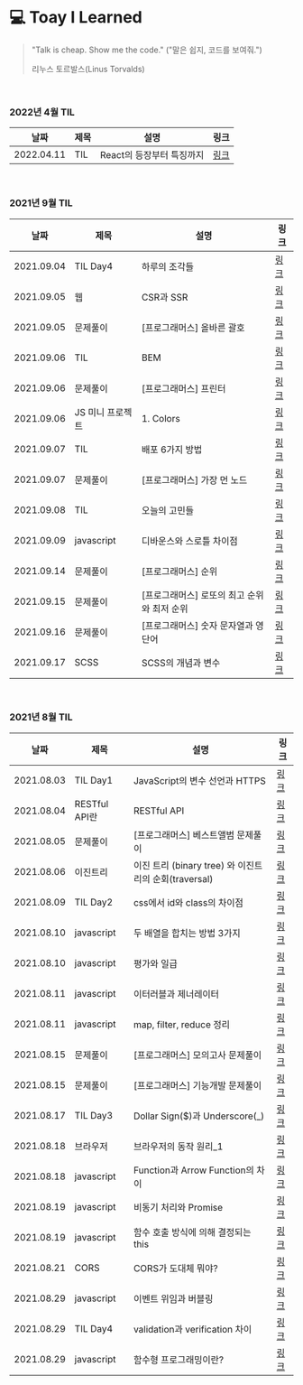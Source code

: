 # 💻 Toay I Learned

> "Talk is cheap. Show me the code."
> ("말은 쉽지, 코드를 보여줘.")
>
> 리누스 토르발스(Linus Torvalds)

<br/>

### 2022년 4월 TIL
| 날짜 | 제목 | 설명 | 링크 |
| ---------- | ------------- | ----------------------------------------------------- | ----------------------------------------------------------------------- |
| 2022.04.11 | TIL |  React의 등장부터 특징까지 | [링크](https://velog.io/@yes3427/React) |

<br/>

### 2021년 9월 TIL
| 날짜 | 제목 | 설명 | 링크 |
| ---------- | ------------- | ----------------------------------------------------- | ----------------------------------------------------------------------- |
| 2021.09.04 | TIL Day4 | 하루의 조각들 | [링크](https://velog.io/@yes3427/TIL-DAY3-Daily-Plan) |
| 2021.09.05 | 웹 | CSR과 SSR | [링크](https://velog.io/@yes3427/web-CSR-SSR) |
| 2021.09.05 | 문제풀이 | [프로그래머스] 올바른 괄호 | [링크](https://velog.io/@yes3427/programmers-correct-bracket) |
| 2021.09.06 | TIL | BEM | [링크](https://velog.io/@yes3427/TIL-BEM) |
| 2021.09.06 | 문제풀이 | [프로그래머스] 프린터 | [링크](https://velog.io/@yes3427/programmers-printer) |
| 2021.09.06 | JS 미니 프로젝트 | 1. Colors | [링크](https://velog.io/@yes3427/JS-mini-Project-Study-Colors) |
| 2021.09.07 | TIL | 배포 6가지 방법 | [링크](https://velog.io/@yes3427/TIL-deloy) |
| 2021.09.07 | 문제풀이 | [프로그래머스] 가장 먼 노드 | [링크](https://velog.io/@yes3427/programmers-The-Farthest-Node) |
| 2021.09.08 | TIL | 오늘의 고민들 | [링크](https://velog.io/@yes3427/TIL-09-08) |
| 2021.09.09 | javascript | 디바운스와 스로틀 차이점 | [링크](https://velog.io/@yes3427/Debounce-and-Throttle) |
| 2021.09.14 | 문제풀이 | [프로그래머스] 순위 | [링크](https://velog.io/@yes3427/programmers-ranking) |
| 2021.09.15 | 문제풀이 | [프로그래머스] 로또의 최고 순위와 최저 순위 | [링크](https://velog.io/@yes3427/programmers-lotto) |
| 2021.09.16 | 문제풀이 | [프로그래머스] 숫자 문자열과 영단어 | [링크](https://velog.io/@yes3427/programmers-number-and-english-word) |
| 2021.09.17 | SCSS | SCSS의 개념과 변수 | [링크](https://velog.io/@yes3427/SCSS-variable) |

<br/>

### 2021년 8월 TIL
| 날짜 | 제목 | 설명 | 링크 |
| ---------- | ------------- | ----------------------------------------------------- | ----------------------------------------------------------------------- |
| 2021.08.03 | TIL Day1 | JavaScript의 변수 선언과 HTTPS | [링크](https://velog.io/@yes3427/binary-tree-and-traversal) |
| 2021.08.04 | RESTful API란 | RESTful API | [링크](https://velog.io/@yes3427/network-about-RESTfulAPI) |
| 2021.08.05 | 문제풀이 | [프로그래머스] 베스트앨범 문제풀이 | [링크](https://velog.io/@yes3427/programmers-bestAlbum) |
| 2021.08.06 | 이진트리 | 이진 트리 (binary tree) 와 이진트리의 순회(traversal) | [링크](https://velog.io/@yes3427/binary-tree-and-traversal) |
| 2021.08.09 | TIL Day2 | css에서 id와 class의 차이점 | [링크](https://velog.io/@yes3427/TIL-Day2) |
| 2021.08.10 | javascript | 두 배열을 합치는 방법 3가지 | [링크](https://velog.io/@yes3427/JavaScript-array-join) |
| 2021.08.10 | javascript | 평가와 일급 | [링크](https://velog.io/@yes3427/JavaScript-evaluation-and-firstClass) |
| 2021.08.11 | javascript | 이터러블과 제너레이터 | [링크](https://velog.io/@yes3427/JavaScript-iterable-generator) |
| 2021.08.11 | javascript | map, filter, reduce 정리 | [링크](https://velog.io/@yes3427/JavaScript-map-filter-reduce) |
| 2021.08.15 | 문제풀이 | [프로그래머스] 모의고사 문제풀이 | [링크](https://velog.io/@yes3427/programmers-exam) |
| 2021.08.15 | 문제풀이 | [프로그래머스] 기능개발 문제풀이 | [링크](https://velog.io/@yes3427/programmers-function) |
| 2021.08.17 | TIL Day3 | Dollar Sign($)과 Underscore(\_) | [링크](https://velog.io/@yes3427/JavaScript-Dollar-Sign-and-Underscore) |
| 2021.08.18 | 브라우저 | 브라우저의 동작 원리\_1 | [링크](https://velog.io/@yes3427/web-browser-1) |
| 2021.08.18 | javascript | Function과 Arrow Function의 차이 | [링크](https://velog.io/@yes3427/JavaScript-Function-Arrow-Function) |
| 2021.08.19 | javascript | 비동기 처리와 Promise | [링크](https://velog.io/@yes3427/JavaScript-Async-and-Promise) |
| 2021.08.19 | javascript | 함수 호출 방식에 의해 결정되는 this | [링크](https://velog.io/@yes3427/JavaScript-this) |
| 2021.08.21 | CORS | CORS가 도대체 뭐야? | [링크](https://velog.io/@yes3427/What-is-CORS) |
| 2021.08.29 | javascript | 이벤트 위임과 버블링 | [링크](https://velog.io/@yes3427/event-delegation-bubbling) |
| 2021.08.29 | TIL Day4 | validation과 verification 차이 | [링크](https://velog.io/@yes3427/TIL-DAY4-validation-verification) |
| 2021.08.29 | javascript | 함수형 프로그래밍이란? | [링크](https://velog.io/@yes3427/JavaScript-fuctional-programming) |

